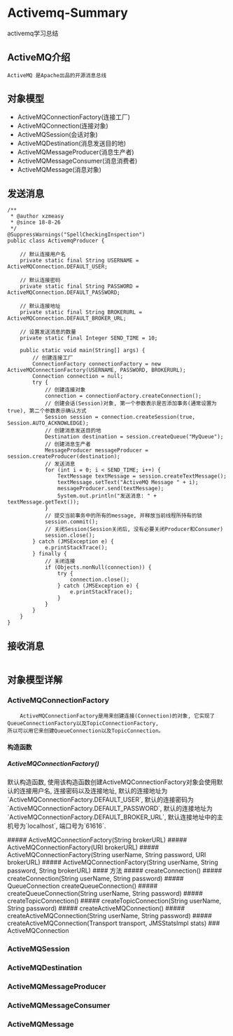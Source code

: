 # Activemq-Summary
activemq学习总结
## ActiveMQ介绍
    ActiveMQ 是Apache出品的开源消息总线
## 对象模型
* ActiveMQConnectionFactory(连接工厂)
* ActiveMQConnection(连接对象)
* ActiveMQSession(会话对象)
* ActiveMQDestination(消息发送目的地)
* ActiveMQMessageProducer(消息生产者)
* ActiveMQMessageConsumer(消息消费者)
* ActiveMQMessage(消息对象)
## 发送消息
```
/**
 * @author xzmeasy
 * @since 18-8-26
 */
@SuppressWarnings("SpellCheckingInspection")
public class ActivemqProducer {

    // 默认连接用户名
    private static final String USERNAME = ActiveMQConnection.DEFAULT_USER;

    // 默认连接密码
    private static final String PASSWORD = ActiveMQConnection.DEFAULT_PASSWORD;

    // 默认连接地址
    private static final String BROKERURL = ActiveMQConnection.DEFAULT_BROKER_URL;

    // 设置发送消息的数量
    private static final Integer SEND_TIME = 10;

    public static void main(String[] args) {
        // 创建连接工厂
        ConnectionFactory connectionFactory = new ActiveMQConnectionFactory(USERNAME, PASSWORD, BROKERURL);
        Connection connection = null;
        try {
            // 创建连接对象
            connection = connectionFactory.createConnection();
            // 创建会话(Session)对象, 第一个参数表示是否添加事务(通常设置为true), 第二个参数表示确认方式
            Session session = connection.createSession(true, Session.AUTO_ACKNOWLEDGE);
            // 创建消息发送目的地
            Destination destination = session.createQueue("MyQueue");
            // 创建消息生产者
            MessageProducer messageProducer = session.createProducer(destination);
            // 发送消息
            for (int i = 0; i < SEND_TIME; i++) {
                TextMessage textMessage = session.createTextMessage();
                textMessage.setText("ActiveMQ Message " + i);
                messageProducer.send(textMessage);
                System.out.println("发送消息: " + textMessage.getText());
            }
            // 提交当前事务中的所有的message, 并释放当前线程所持有的锁
            session.commit();
            // 关闭Session(Session关闭后, 没有必要关闭Producer和Consumer)
            session.close();
        } catch (JMSException e) {
            e.printStackTrace();
        } finally {
            // 关闭连接
            if (Objects.nonNull(connection)) {
                try {
                    connection.close();
                } catch (JMSException e) {
                    e.printStackTrace();
                }
            }
        }
    }
}
```
## 接收消息
```

```
## 对象模型详解
### ActiveMQConnectionFactory
        ActiveMQConnectionFactory是用来创建连接(Connection)的对象, 它实现了QueueConnectionFactory以及TopicConnectionFactory, 
    所以可以用它来创建QueueConnection以及TopicConnection。
#### 构造函数
##### ActiveMQConnectionFactory()
   <p>默认构造函数, 使用该构造函数创建ActiveMQConnectionFactory对象会使用默认的连接用户名, 连接密码以及连接地址, 默认的连接地址为`ActiveMQConnectionFactory.DEFAULT_USER`, 默认的连接密码为`ActiveMQConnectionFactory.DEFAULT_PASSWORD`, 默认的连接地址为`ActiveMQConnectionFactory.DEFAULT_BROKER_URL`, 默认连接地址中的主机号为`localhost`, 端口号为`61616`.
</p>
##### ActiveMQConnectionFactory(String brokerURL)
##### ActiveMQConnectionFactory(URI brokerURL)
##### ActiveMQConnectionFactory(String userName, String password, URI brokerURL)
##### ActiveMQConnectionFactory(String userName, String password, String brokerURL)
#### 方法
##### createConnection()
##### createConnection(String userName, String password)
##### QueueConnection createQueueConnection()
##### createQueueConnection(String userName, String password)
##### createTopicConnection()
##### createTopicConnection(String userName, String password)
##### createActiveMQConnection()
##### createActiveMQConnection(String userName, String password)
##### createActiveMQConnection(Transport transport, JMSStatsImpl stats)
### ActiveMQConnection

### ActiveMQSession

### ActiveMQDestination

### ActiveMQMessageProducer

### ActiveMQMessageConsumer

### ActiveMQMessage
